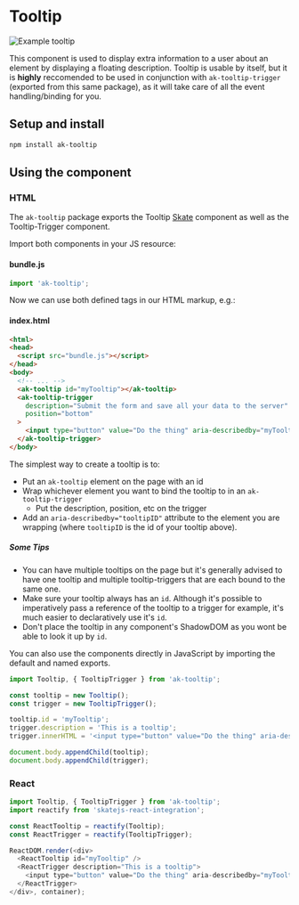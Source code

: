 # Tooltip

![Example tooltip](https://bytebucket.org/atlassian/atlaskit/raw/master/packages/ak-tooltip/docs/exampleTooltip.gif)

This component is used to display extra information to a user about an element by displaying a
floating description. Tooltip is usable by itself, but it is **highly** reccomended to be used in
conjunction with `ak-tooltip-trigger` (exported from this same package), as it
will take care of all the event handling/binding for you.

## Setup and install

```sh
npm install ak-tooltip
```

## Using the component

### HTML

The `ak-tooltip` package exports the Tooltip [Skate](https://github.com/skatejs/skatejs) component
as well as the Tooltip-Trigger component.

Import both components in your JS resource:

#### bundle.js

```js
import 'ak-tooltip';
```

Now we can use both defined tags in our HTML markup, e.g.:

#### index.html

```html
<html>
<head>
  <script src="bundle.js"></script>
</head>
<body>
  <!-- ... -->
  <ak-tooltip id="myTooltip"></ak-tooltip>
  <ak-tooltip-trigger
    description="Submit the form and save all your data to the server"
    position="bottom"
  >
    <input type="button" value="Do the thing" aria-describedby="myTooltip" />
  </ak-tooltip-trigger>
</body>
```

The simplest way to create a tooltip is to:
* Put an `ak-tooltip` element on the page with an id
* Wrap whichever element you want to bind the tooltip to in an `ak-tooltip-trigger`
  * Put the description, position, etc on the trigger
* Add an `aria-describedby="tooltipID"` attribute to the element you are wrapping (where
`tooltipID` is the id of your tooltip above).

##### Some Tips
* You can have multiple tooltips on the page but it's generally advised to have one tooltip
and multiple tooltip-triggers that are each bound to the same one.
* Make sure your tooltip always has an `id`. Although it's possible to imperatively pass a reference
of the tooltip to a trigger for example, it's much easier to declaratively use it's `id`.
* Don't place the tooltip in any component's ShadowDOM as you wont be able to look it up by `id`.


You can also use the components directly in JavaScript by importing the default and named exports.

```js
import Tooltip, { TooltipTrigger } from 'ak-tooltip';

const tooltip = new Tooltip();
const trigger = new TooltipTrigger();

tooltip.id = 'myTooltip';
trigger.description = 'This is a tooltip';
trigger.innerHTML = '<input type="button" value="Do the thing" aria-describedby="myTooltip" />';

document.body.appendChild(tooltip);
document.body.appendChild(trigger);
```

### React

```js
import Tooltip, { TooltipTrigger } from 'ak-tooltip';
import reactify from 'skatejs-react-integration';

const ReactTooltip = reactify(Tooltip);
const ReactTrigger = reactify(TooltipTrigger);

ReactDOM.render(<div>
  <ReactTooltip id="myTooltip" />
  <ReactTrigger description="This is a tooltip">
    <input type="button" value="Do the thing" aria-describedby="myTooltip" />
  </ReactTrigger>
</div>, container);
```
